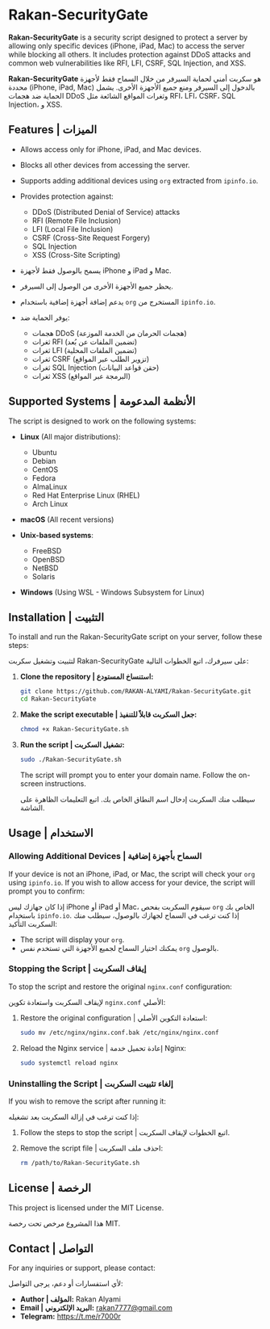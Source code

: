 
# Rakan-SecurityGate

**Rakan-SecurityGate** is a security script designed to protect a server by allowing only specific devices (iPhone, iPad, Mac) to access the server while blocking all others. It includes protection against DDoS attacks and common web vulnerabilities like RFI, LFI, CSRF, SQL Injection, and XSS.

**Rakan-SecurityGate** هو سكربت أمني لحماية السيرفر من خلال السماح فقط لأجهزة محددة (iPhone, iPad, Mac) بالدخول إلى السيرفر ومنع جميع الأجهزة الأخرى. يشمل الحماية ضد هجمات DDoS وثغرات المواقع الشائعة مثل RFI، LFI، CSRF، SQL Injection، و XSS.

## Features | الميزات

- Allows access only for iPhone, iPad, and Mac devices.
- Blocks all other devices from accessing the server.
- Supports adding additional devices using `org` extracted from `ipinfo.io`.
- Provides protection against:
  - DDoS (Distributed Denial of Service) attacks
  - RFI (Remote File Inclusion)
  - LFI (Local File Inclusion)
  - CSRF (Cross-Site Request Forgery)
  - SQL Injection
  - XSS (Cross-Site Scripting)

- يسمح بالوصول فقط لأجهزة iPhone و iPad و Mac.
- يحظر جميع الأجهزة الأخرى من الوصول إلى السيرفر.
- يدعم إضافة أجهزة إضافية باستخدام `org` المستخرج من `ipinfo.io`.
- يوفر الحماية ضد:
  - هجمات DDoS (هجمات الحرمان من الخدمة الموزعة)
  - ثغرات RFI (تضمين الملفات عن بُعد)
  - ثغرات LFI (تضمين الملفات المحلية)
  - ثغرات CSRF (تزوير الطلب عبر المواقع)
  - ثغرات SQL Injection (حقن قواعد البيانات)
  - ثغرات XSS (البرمجة عبر المواقع)

## Supported Systems | الأنظمة المدعومة

The script is designed to work on the following systems:

- **Linux** (All major distributions):
  - Ubuntu
  - Debian
  - CentOS
  - Fedora
  - AlmaLinux
  - Red Hat Enterprise Linux (RHEL)
  - Arch Linux
  
- **macOS** (All recent versions)

- **Unix-based systems**:
  - FreeBSD
  - OpenBSD
  - NetBSD
  - Solaris

- **Windows** (Using WSL - Windows Subsystem for Linux)


## Installation | التثبيت

To install and run the Rakan-SecurityGate script on your server, follow these steps:

لتثبيت وتشغيل سكربت Rakan-SecurityGate على سيرفرك، اتبع الخطوات التالية:

1. **Clone the repository | استنساخ المستودع:**

   ```bash
   git clone https://github.com/RAKAN-ALYAMI/Rakan-SecurityGate.git
   cd Rakan-SecurityGate
   ```

2. **Make the script executable | جعل السكربت قابلاً للتنفيذ:**

   ```bash
   chmod +x Rakan-SecurityGate.sh
   ```

3. **Run the script | تشغيل السكربت:**

   ```bash
   sudo ./Rakan-SecurityGate.sh
   ```

   The script will prompt you to enter your domain name. Follow the on-screen instructions.

   سيطلب منك السكربت إدخال اسم النطاق الخاص بك. اتبع التعليمات الظاهرة على الشاشة.

## Usage | الاستخدام

### Allowing Additional Devices | السماح بأجهزة إضافية

If your device is not an iPhone, iPad, or Mac, the script will check your `org` using `ipinfo.io`. If you wish to allow access for your device, the script will prompt you to confirm:

إذا كان جهازك ليس iPhone أو iPad أو Mac، سيقوم السكربت بفحص `org` الخاص بك باستخدام `ipinfo.io`. إذا كنت ترغب في السماح لجهازك بالوصول، سيطلب منك السكربت التأكيد:

- The script will display your `org`.
- يمكنك اختيار السماح لجميع الأجهزة التي تستخدم نفس `org` بالوصول.

### Stopping the Script | إيقاف السكربت

To stop the script and restore the original `nginx.conf` configuration:

لإيقاف السكربت واستعادة تكوين `nginx.conf` الأصلي:

1. Restore the original configuration | استعادة التكوين الأصلي:

   ```bash
   sudo mv /etc/nginx/nginx.conf.bak /etc/nginx/nginx.conf
   ```

2. Reload the Nginx service | إعادة تحميل خدمة Nginx:

   ```bash
   sudo systemctl reload nginx
   ```

### Uninstalling the Script | إلغاء تثبيت السكربت

If you wish to remove the script after running it:

إذا كنت ترغب في إزالة السكربت بعد تشغيله:

1. Follow the steps to stop the script | اتبع الخطوات لإيقاف السكربت.
2. Remove the script file | احذف ملف السكربت:

   ```bash
   rm /path/to/Rakan-SecurityGate.sh
   ```

## License | الرخصة

This project is licensed under the MIT License.

هذا المشروع مرخص تحت رخصة MIT.

## Contact | التواصل

For any inquiries or support, please contact:

لأي استفسارات أو دعم، يرجى التواصل:

- **Author | المؤلف:** Rakan Alyami
- **Email | البريد الإلكتروني:** rakan7777@gmail.com
- **Telegram:** https://t.me/r7000r
